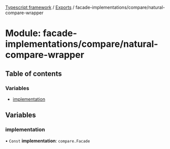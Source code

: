 [Typescript framework](../index.md) / [Exports](../modules.md) / facade-implementations/compare/natural-compare-wrapper

# Module: facade-implementations/compare/natural-compare-wrapper

## Table of contents

### Variables

- [implementation](facade_implementations_compare_natural_compare_wrapper.md#implementation)

## Variables

### implementation

• `Const` **implementation**: `compare.Facade`
